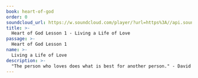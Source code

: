 ```yaml
---
book: heart-of-god
order: 0
soundcloud_url: https://w.soundcloud.com/player/?url=https%3A//api.soundcloud.com/tracks/
title: >-
  Heart of God Lesson 1 - Living a Life of Love
passage: >-
  Heart of God Lesson 1
name: >-
  Living a Life of Love
description: >-
  "The person who loves does what is best for another person." - David Lowery.  How very true! Love for God and human beings is the heart of the will of God for our lives. This lesson speaks of loving God and neighbor. Then attention is turned to forgiving others and demonstrating love.
---
```


